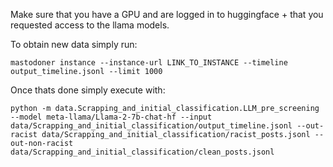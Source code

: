 Make sure that you have a GPU and are logged in to huggingface + that you requested access to the llama models.

To obtain new data simply run:

```
mastodoner instance --instance-url LINK_TO_INSTANCE --timeline output_timeline.jsonl --limit 1000
```


Once thats done simply execute with:

```
python -m data.Scrapping_and_initial_classification.LLM_pre_screening --model meta-llama/Llama-2-7b-chat-hf --input data/Scrapping_and_initial_classification/output_timeline.jsonl --out-racist data/Scrapping_and_initial_classification/racist_posts.jsonl --out-non-racist data/Scrapping_and_initial_classification/clean_posts.jsonl

```
